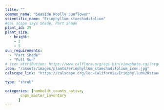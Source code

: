 ```yaml
---
title: ""
common_name: "Seaside Woolly Sunflower"
scientific_name: "Eriophyllum staechadifolium"
#cal scape says Shade, Part Shade
plant_id: 29
plant_size:
  - height: 
    - 2
    - 5
sun_requirements:
  - "Part Shade"
  - "Full Sun"
# icon attribution: https://www.calflora.org/cgi-bin/viewphoto.cgi?arg=/app/up/entry/214/64475.jpg 
icon: "/assets/images/plants/eriophyllum_staechadifolium_icon.jpg" 
calscape_link: "https://calscape.org/loc-California/Eriophyllum%20staechadifolium(%20)"

type: "shrub"

categories: [humboldt_county_native,
       cnps_master_inventory
      ]
---
```




